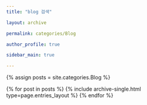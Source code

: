 ```yaml
---
title: "blog 검색"

layout: archive

permalink: categories/Blog

author_profile: true

sidebar_main: true

---
```


{% assign posts = site.categories.Blog %}

{% for post in posts %} {% include archive-single.html type=page.entries_layout %} {% endfor %}
